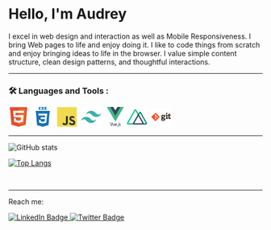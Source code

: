 

<!--
**audeypx/audeypx** is a ✨ _special_ ✨ repository because its `README.md` (this file) appears on your GitHub profile.

Here are some ideas to get you started:

- 🔭 I’m currently working on ...
- 🌱 I’m currently learning ...
- 👯 I’m looking to collaborate on ...
- 🤔 I’m looking for help with ...
- 💬 Ask me about ...
- 📫 How to reach me: ...
- 😄 Pronouns: ...
- ⚡ Fun fact: ...
-->

<h1>Hello, I'm Audrey </h1>
I excel in web design and interaction as well as Mobile Responsiveness.
I bring Web pages to life and enjoy doing it. I like to code things from scratch and enjoy bringing ideas to life in the browser. I value simple content structure, clean design patterns, and thoughtful interactions.
  
---

### :hammer_and_wrench: Languages and Tools :
  
  <div>
 <img src="https://github.com/devicons/devicon/blob/master/icons/html5/html5-original.svg" title="HTML5" alt="HTML" width="40" height="40"/>&nbsp;
  <img src="https://github.com/devicons/devicon/blob/master/icons/css3/css3-plain-wordmark.svg"  title="CSS3" alt="CSS" width="40" height="40"/>&nbsp;
  <img src="https://github.com/devicons/devicon/blob/master/icons/javascript/javascript-original.svg" title="JavaScript" alt="JavaScript" width="40" height="40"/>&nbsp;
     <img src="https://github.com/devicons/devicon/blob/master/icons/tailwindcss/tailwindcss-plain.svg" title="Tailwindcss" alt="Tailwindcss" width="40" height="40"/>&nbsp;
     <img src="https://github.com/devicons/devicon/blob/master/icons/vuejs/vuejs-original-wordmark.svg" title="Vue.js" **alt="vue.js" width="40" height="40"/>
  <img src="https://github.com/devicons/devicon/blob/master/icons/nuxtjs/nuxtjs-original.svg" title="Nuxt.js" alt="Nuxt.js" width="40" height="40"/>&nbsp;
  <img src="https://github.com/devicons/devicon/blob/master/icons/git/git-original-wordmark.svg" title="Git" **alt="Git" width="40" height="40"/>
  </div>
  
  ---

  ![GitHub stats](https://github-readme-stats.vercel.app/api?username=audeypx&show_icons=true&theme=great-gatsby)
  
<!--   [![GitHub Streak](http://github-readme-streak-stats.herokuapp.com?user=audeypx&theme=dark&background=000000)](https://git.io/streak-stats) -->

  [![Top Langs](https://github-readme-stats.vercel.app/api/top-langs/?username=audeypx&layout=compact&theme=vision-friendly-dark)](https://github.com/audeypx/github-readme-stats)
  
  <img src="https://komarev.com/ghpvc/?username=audeypx&style=flat-square&color=blue" alt=""/>
  
  ---
  
  Reach me:
  <div id="badges">
  <a href="https://www.linkedin.com/in/audrey-odoemenam-259551162/">
    <img src="https://img.shields.io/badge/LinkedIn-blue?style=for-the-badge&logo=linkedin&logoColor=white" alt="LinkedIn Badge"/>
  </a>

  <a href="https://twitter.com/aud_ity_">
    <img src="https://img.shields.io/badge/Twitter-blue?style=for-the-badge&logo=twitter&logoColor=white" alt="Twitter Badge"/>
  </a>
</div>
